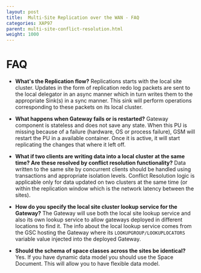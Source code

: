 ```yaml
---
layout: post
title:  Multi-Site Replication over the WAN - FAQ
categories: XAP97
parent: multi-site-conflict-resolution.html
weight: 1000
---
```


# FAQ

- **What's the Replication flow?**
Replications starts with the local site cluster. Updates in the form of replication redo log packets are sent to the local delegator in an async manner which in turn writes them to the appropriate Sink(s) in a sync manner. This sink will perform operations corresponding to these packets on its local cluster.

- **What happens when Gateway fails or is restarted?**
Gateway component is stateless and does not save any state. When this PU is missing because of a failure (hardware, OS or process failure), GSM will restart the PU in a available container. Once it is active, it will start replicating the changes that where it left off.

- **What if two clients are writing data into a local cluster at the same time? Are these resolved by conflict resolution functionality?**
Data written to the same site by concurrent clients should be handled using transactions and appropriate isolation levels. Conflict Resolution logic is applicable only for data updated on two clusters at the same time (or within the replication window which is the network latency between the sites).

- **How do you specify the local site cluster lookup service for the Gateway?**
The Gateway will use both the local site lookup service and also its own lookup service to allow gateways deployed in different locations to find it.
The info about the local lookup service comes from the GSC hosting the Gateway where its `LOOKUPGROUP/LOOKUPLOCATORS` variable value injected into the deployed Gateway.

- **Should the schema of space classes across the sites be identical?**
Yes. If you have dynamic data model you should use the Space Document. This will allow you to have flexible data model.
